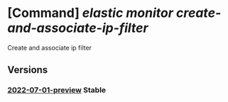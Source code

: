 # [Command] _elastic monitor create-and-associate-ip-filter_

Create and associate ip filter

## Versions

### [2022-07-01-preview](/Resources/mgmt-plane/L3N1YnNjcmlwdGlvbnMve30vcmVzb3VyY2Vncm91cHMve30vcHJvdmlkZXJzL21pY3Jvc29mdC5lbGFzdGljL21vbml0b3JzL3t9L2NyZWF0ZWFuZGFzc29jaWF0ZWlwZmlsdGVy/2022-07-01-preview.xml) **Stable**

<!-- mgmt-plane /subscriptions/{}/resourcegroups/{}/providers/microsoft.elastic/monitors/{}/createandassociateipfilter 2022-07-01-preview -->
